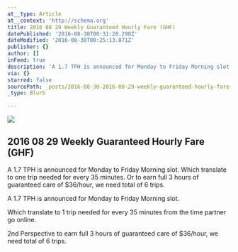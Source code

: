```yaml
---
at__type: Article
at__context: 'http://schema.org'
title: 2016 08 29 Weekly Guaranteed Hourly Fare (GHF)
datePublished: '2016-08-30T00:31:20.298Z'
dateModified: '2016-08-30T00:25:13.871Z'
publisher: {}
author: []
inFeed: true
description: 'A 1.7 TPH is announced for Monday to Friday Morning slot. '
via: {}
starred: false
sourcePath: _posts/2016-08-30-2016-08-29-weekly-guaranteed-hourly-fare-ghf.md
_type: Blurb

---
```

<article style=""><img src="http://the-grid-user-content.s3-us-west-2.amazonaws.com/3b7e7141-6457-4f66-99e5-9003accc2708.jpg" /><h1>2016 08 29 Weekly Guaranteed Hourly Fare (GHF)</h1><p>A 1.7 TPH is announced for Monday to Friday Morning slot. Which translate to one trip needed for every 35 minutes. Or to earn full 3 hours of guaranteed care of $36/hour, we need total of 6 trips. </p></article>

A 1.7 TPH is announced for Monday to Friday Morning slot. 

Which translate to 1 trip needed for every 35 minutes from the time partner go online.

2nd Perspective to earn full 3 hours of guaranteed care of $36/hour, we need total of 6 trips.